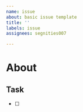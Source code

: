 ```yaml
---
name: issue
about: basic issue template
title: ''
labels: issue
assignees: segnities007

---
```


# About

## Task

- [ ]